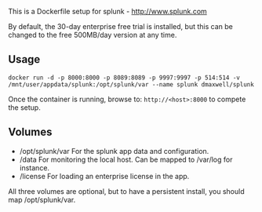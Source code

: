 This is a Dockerfile setup for splunk - http://www.splunk.com

By default, the 30-day enterprise free trial is installed, but this can be changed to the free 500MB/day version at any time.

## Usage

```
docker run -d -p 8000:8000 -p 8089:8089 -p 9997:9997 -p 514:514 -v /mnt/user/appdata/splunk:/opt/splunk/var --name splunk dmaxwell/splunk
```

Once the container is running, browse to: `http://<host>:8000` to compete the setup.

## Volumes

* /opt/splunk/var For the splunk app data and configuration.
* /data For monitoring the local host. Can be mapped to /var/log for instance.
* /license For loading an enterprise license in the app.

All three volumes are optional, but to have a persistent install, you should map /opt/splunk/var.
